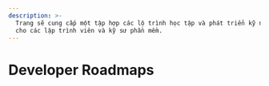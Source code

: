 ```yaml
---
description: >-
  Trang sẽ cung cấp một tập hợp các lộ trình học tập và phát triển kỹ năng dành
  cho các lập trình viên và kỹ sư phần mềm.
---
```


# Developer Roadmaps

